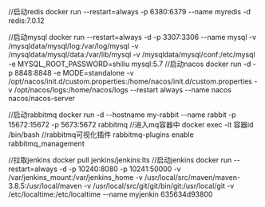 


//启动redis
docker run --restart=always -p 6380:6379 --name myredis -d redis:7.0.12 

[//]: # (docker run --restart=always -p 6380:6379 --name myredis -d redis:7.0.12  --requirepass ningzaichun)

//启动mysql
docker run --restart=always -d -p 3307:3306 --name mysql -v /mysqldata/mysql/log:/var/log/mysql  -v /mysqldata/mysql/data:/var/lib/mysql  -v /mysqldata/mysql/conf:/etc/mysql -e MYSQL_ROOT_PASSWORD=shiliu   mysql:5.7
//启动nacos
docker run -d -p 8848:8848 -e MODE=standalone -v /opt/nacos/init.d/custom.properties:/home/nacos/init.d/custom.properties -v /opt/nacos/logs:/home/nacos/logs --restart always --name nacos nacos/nacos-server

//启动rabbitmq
docker run -d --hostname my-rabbit --name rabbit -p 15672:15672 -p 5673:5672 rabbitmq
//进入mq容器中
docker exec -it 容器id /bin/bash
//rabbitmq可视化插件
rabbitmq-plugins enable rabbitmq_management

//拉取jenkins
docker pull jenkins/jenkins:lts
//启动jenkins
docker run --restart=always -d -p 10240:8080 -p 10241:50000 -v /var/jenkins_mount:/var/jenkins_home   -v  /usr/local/src/maven/maven-3.8.5:/usr/local/maven   -v /usr/local/src/git/git/bin/git:/usr/local/git    -v /etc/localtime:/etc/localtime --name myjenkin 635634d93800

[//]: # (//进入容器)

[//]: # (docker exec -ti --user root b1fd5f08efd9  /bin/bash)

[//]: # (//cd var 然后进入名字带Jenkins的目录)

[//]: # (//修改hudson.model.UpdateCenter.xml中的url为https://mirrors.tuna.tsinghua.edu.cn/jenkins/updates/update-center.json)


